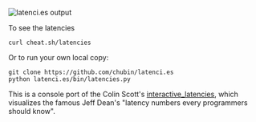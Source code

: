 
![latenci.es output](https://raw.githubusercontent.com/chubin/latenci.es/master/share/latencies-screenshot.png)

To see the latencies

```
curl cheat.sh/latencies
```

Or to run your own local copy:

```
git clone https://github.com/chubin/latenci.es
python latenci.es/bin/latencies.py
```

This is a console port of the Colin Scott's
[interactive\_latencies](https://github.com/colin-scott/interactive_latencies),
which visualizes the famous Jeff Dean's "latency numbers every programmers should know".

